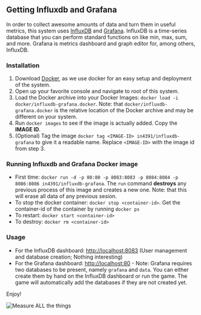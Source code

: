 ## Getting Influxdb and Grafana
In order to collect awesome amounts of data and turn them in useful metrics, this system uses [InfluxDB](http://influxdb.com/) and [Grafana](http://grafana.org/).
InfluxDB is a time-series database that you can perform standard functions on like min, max, sum, and more.
Grafana is metrics dashboard and graph editor for, among others, InfluxDB.

### Installation
1. Download [Docker](https://www.docker.com/), as we use docker for an easy setup and deployment of the system.
2. Open up your favorite console and navigate to root of this system.
2. Load the Docker archive into your Docker Images: `docker load -i docker/influxdb-grafana.docker`. Note: that `docker/influxdb-grafana.docker` is the relative location of the Docker archive and may be different on your system.
3. Run `docker images` to see if the image is actually added. Copy the **IMAGE ID**.
4. (Optional) Tag the image `docker tag <IMAGE-ID> in4391/influxdb-grafana` to give it a readable name. Replace `<IMAGE-ID>` with the image id from step 3.

### Running Influxdb and Grafana Docker image
- First time: `docker run -d -p 80:80 -p 8083:8083 -p 8084:8084 -p 8086:8086 in4391/influxdb-grafana`. The `run` command **destroys** any previous process of this image and creates a new one. Note: that this will erase all data of any previous sesion.
- To stop the docker container: `docker stop <container-id>`. Get the container-id of the container by running `docker ps`
- To restart: `docker start <container-id>`
- To destroy: `docker rm <container-id>`

### Usage
- For the InfluxDB dashboard: [http://localhost:8083](http://localhost:8083) (User management and database creation; Nothing interesting)
- For the Grafana dashboard: [http://localhost:80](http://localhost:80) - Note: Grafana requires two databases to be present, namely `grafana` and `data`. You can either create them by hand on the InfluxDB dashboard or run the game. The game will automatically add the databases if they are not created yet.

Enjoy!

![Measure ALL the things](http://www.nedpoulter.com/wp-content/uploads/2014/04/picard-data-meme.png?b9f682)